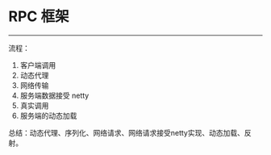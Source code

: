 # RPC 框架

---
流程：

1. 客户端调用
2. 动态代理
3. 网络传输
4. 服务端数据接受 netty
5. 真实调用
6. 服务端的动态加载

总结：动态代理、序列化、网络请求、网络请求接受netty实现、动态加载、反射。
 

